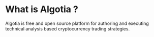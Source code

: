 # What is Algotia ?

Algotia is free and open source platform for authoring and executing technical
analysis based cryptocurrency trading strategies.


